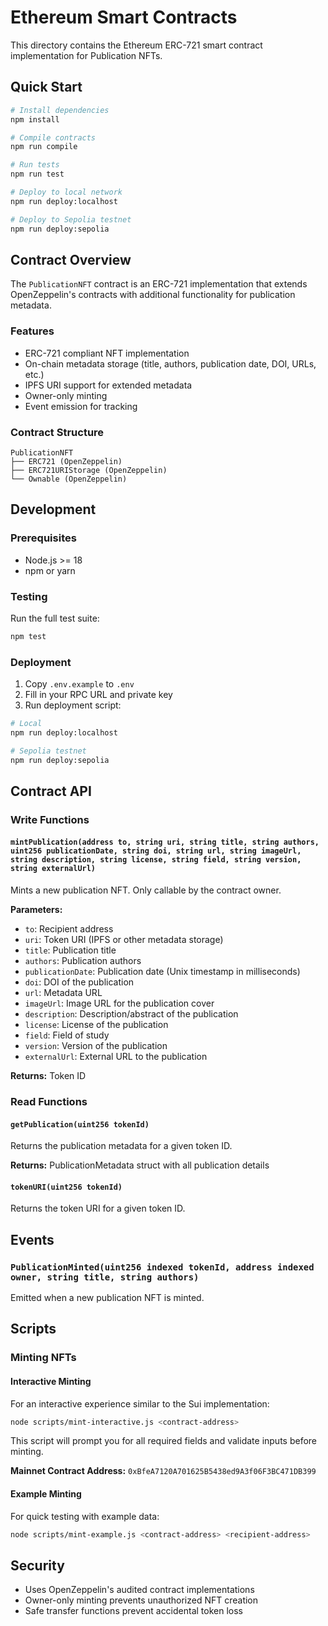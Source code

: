 # Ethereum Smart Contracts

This directory contains the Ethereum ERC-721 smart contract implementation for Publication NFTs.

## Quick Start

```bash
# Install dependencies
npm install

# Compile contracts
npm run compile

# Run tests
npm run test

# Deploy to local network
npm run deploy:localhost

# Deploy to Sepolia testnet
npm run deploy:sepolia
```

## Contract Overview

The `PublicationNFT` contract is an ERC-721 implementation that extends OpenZeppelin's contracts with additional functionality for publication metadata.

### Features

- ERC-721 compliant NFT implementation
- On-chain metadata storage (title, authors, publication date, DOI, URLs, etc.)
- IPFS URI support for extended metadata
- Owner-only minting
- Event emission for tracking

### Contract Structure

```
PublicationNFT
├── ERC721 (OpenZeppelin)
├── ERC721URIStorage (OpenZeppelin)
└── Ownable (OpenZeppelin)
```

## Development

### Prerequisites

- Node.js >= 18
- npm or yarn

### Testing

Run the full test suite:
```bash
npm test
```

### Deployment

1. Copy `.env.example` to `.env`
2. Fill in your RPC URL and private key
3. Run deployment script:

```bash
# Local
npm run deploy:localhost

# Sepolia testnet
npm run deploy:sepolia
```

## Contract API

### Write Functions

#### `mintPublication(address to, string uri, string title, string authors, uint256 publicationDate, string doi, string url, string imageUrl, string description, string license, string field, string version, string externalUrl)`

Mints a new publication NFT. Only callable by the contract owner.

**Parameters:**
- `to`: Recipient address
- `uri`: Token URI (IPFS or other metadata storage)
- `title`: Publication title
- `authors`: Publication authors
- `publicationDate`: Publication date (Unix timestamp in milliseconds)
- `doi`: DOI of the publication
- `url`: Metadata URL
- `imageUrl`: Image URL for the publication cover
- `description`: Description/abstract of the publication
- `license`: License of the publication
- `field`: Field of study
- `version`: Version of the publication
- `externalUrl`: External URL to the publication

**Returns:** Token ID

### Read Functions

#### `getPublication(uint256 tokenId)`

Returns the publication metadata for a given token ID.

**Returns:** PublicationMetadata struct with all publication details

#### `tokenURI(uint256 tokenId)`

Returns the token URI for a given token ID.

## Events

### `PublicationMinted(uint256 indexed tokenId, address indexed owner, string title, string authors)`

Emitted when a new publication NFT is minted.

## Scripts

### Minting NFTs

#### Interactive Minting

For an interactive experience similar to the Sui implementation:

```bash
node scripts/mint-interactive.js <contract-address>
```

This script will prompt you for all required fields and validate inputs before minting.

**Mainnet Contract Address:** `0xBfeA7120A701625B5438ed9A3f06F3BC471DB399`

#### Example Minting

For quick testing with example data:

```bash
node scripts/mint-example.js <contract-address> <recipient-address>
```

## Security

- Uses OpenZeppelin's audited contract implementations
- Owner-only minting prevents unauthorized NFT creation
- Safe transfer functions prevent accidental token loss
